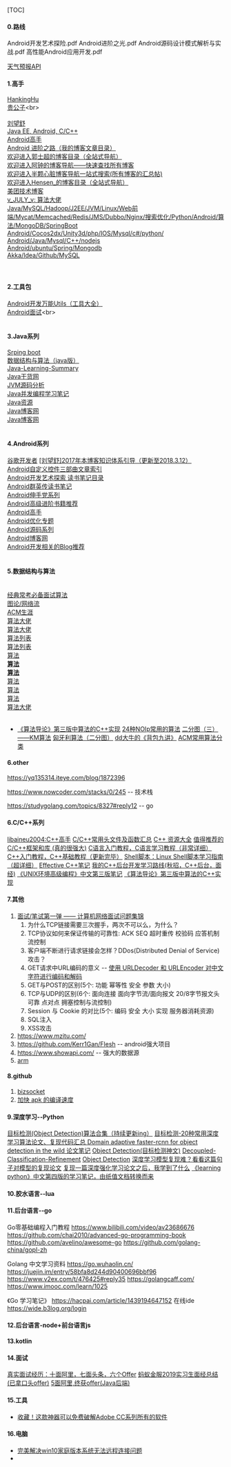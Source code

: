 [TOC]

#### 0.路线

Android开发艺术探险.pdf
Android进阶之光.pdf
Android源码设计模式解析与实战.pdf
高性能Android应用开发.pdf

[天气预报API](https://blog.csdn.net/fancylovejava/article/details/26102635)

#### 1.高手

[HankingHu](https://blog.csdn.net/u013309870)<br>
[贵公子](https://blog.csdn.net/u013651026/article/category/7388037/1?)<br>
[](https://blog.csdn.net/qq_32059827/article/details/51488016)<br>
[](https://blog.csdn.net/xiangzhihong8/article/category/1793223)<br>
[刘望舒](http://liuwangshu.cn/life/android-advanced-light.html)<br>
[Java EE, Android, C/C++](https://my.oschina.net/youranhongcha)<br>
[Android高手](https://blog.csdn.net/singwhatiwanna)<br>
[Android 进阶之路（我的博客文章目录）](https://blog.csdn.net/u011240877/article/details/68939826)<br>
[欢迎进入郭士超的博客目录（全站式导航）](https://blog.csdn.net/qq_29244755/article/details/78299328)<br>
[欢迎进入阿钟的博客导航——快速查找所有博客](https://blog.csdn.net/a_zhon/article/details/52316589)<br>
[欢迎进入半颗心脏博客导航一站式搜索(所有博客的汇总帖)](https://blog.csdn.net/xh870189248/article/details/64125850)<br>
[欢迎进入Hensen_的博客目录（全站式导航）](https://blog.csdn.net/qq_30379689/article/details/52637226)<br>
[美团技术博客](https://tech.meituan.com/about)<br>
[v_JULY_v: 算法大佬](https://blog.csdn.net/v_JULY_v)<br>
[Java/MySQL/Hadoop/J2EE/JVM/Linux/Web前端/Mycat/Memcached/Redis/JMS/Dubbo/Nginx/搜索优化/Python/Android/算法/MongoDB/SpringBoot](https://blog.csdn.net/l1028386804)<br>
[Android/Cocos2dx/Unity3d/php/IOS/Mysql/c#/python/](https://blog.csdn.net/cbbbc/article/details/50963684)<br>
[Android/Java/Mysql/C++/nodejs](https://blog.csdn.net/u010142437)<br>
[Android/ubuntu/Spring/Mongodb]()<br>
[Akka/Idea/Github/MySQL](https://blog.csdn.net/qq_35246620)<br>
[]()<br>
[]()<br>

#### 2.工具包

[Android开发万能Utils（工具大全）](https://blog.csdn.net/gfg156196/article/details/82986822)<br>
[Android面试](https://blog.csdn.net/pgg_cold/article/category/7470645/2?)<br>
[]()<br>
[]()<br>

#### 3.Java系列

[Srping boot](https://blog.lqdev.cn/categories/springboot/page/4/)<br>
[数据结构与算法（java版）](https://blog.csdn.net/u012152619/column/info/datastructureinjava)<br>
[Java-Learning-Summary](https://github.com/jxnu-liguobin/Java-Learning-Summary)<br>
[Java干货网](http://www.importnew.com/)<br>
[JVM源码分析](https://www.jianshu.com/c/bb0ea2f6c4ac)<br>
[Java并发编程学习笔记](https://blog.csdn.net/justloveyou_/column/info/14542)<br>
[Java资源](https://itstorage.github.io/java/goods.html)<br>
[Java博客网](http://www.jobbole.com/)<br>
[Java博客网](http://www.importnew.com/)<br>
[]()<br>

#### 4.Android系列

[谷歌开发者](https://blog.csdn.net/jILRvRTrc)
[[刘望舒]2017年本博客知识体系引导（更新至2018.3.12）](https://blog.csdn.net/u013651026/article/details/79733029)<br>
[Android自定义控件三部曲文章索引](https://blog.csdn.net/harvic880925/article/details/50995268)<br>
[Android开发艺术探索 读书笔记目录](https://www.jianshu.com/p/eb3247fac29a)<br>
[Android群英传读书笔记 ](https://www.jianshu.com/nb/666803)<br>
[Android伸手党系列](https://www.jianshu.com/u/e5e5f9cfd1ef)<br>
[Android高级进阶书籍推荐](https://www.jianshu.com/p/49baca8fd52e)<br>
[Android高手](https://www.juwends.com/tag/android)<br>
[Android优化专题](https://blog.csdn.net/ylyg050518/column/info/13815)<br>
[Android源码系列](https://www.codercto.com/a/36074.html)<br>
[Android博客网](http://android.jobbole.com/?utm_source=www.importnew.com&utm_medium=bottomText)<br>
[Android开发相关的Blog推荐](https://blog.csdn.net/zhaokaiqiang1992/article/details/43731967)<br>
[]()<br>

#### 5.数据结构与算法

[](https://blog.csdn.net/yuxin6866/article/category/6343951)<br>
[经典常考必备面试算法](https://github.com/githubofrico/SwordtoOffer)<br>
[图论/网络流](https://blog.csdn.net/y990041769/article/category/2506057)<br>
[ACM生涯](https://blog.csdn.net/qq_34374664/column/info/18433)<br>
[算法大佬](https://blog.csdn.net/cillyb)<br>
[算法大佬](https://blog.csdn.net/howardemily)<br>
[算法列表](https://blog.csdn.net/garfielder007/article/details/50986632)<br>
[算法列表](https://blog.csdn.net/haidao2009/article/details/17204827)<br>
[算法](https://github.com/jwasham/coding-interview-university)<br>
**[算法](https://github.com/nonstriater/Learn-Algorithms)**<br>
**[算法](https://github.com/imhuay/Algorithm_Interview_Notes-Chinese)**<br>
[算法](https://github.com/keon/algorithms)<br>
[算法](https://github.com/qiwsir/algorithm)<br>
[算法](https://github.com/apachecn/awesome-algorithm)<br>
[算法大佬](https://blog.csdn.net/u014634338/article/details/40304391)<br>
[]()<br>

* [《算法导论》第三版中算法的C++实现](https://github.com/huaxz1986/cplusplus-_Implementation_Of_Introduction_to_Algorithms)
[24种NOIp常用的算法](https://blog.csdn.net/weixin_40676873/article/details/81166139)
[二分图（三）——KM算法](https://blog.csdn.net/zxn0803/article/details/49999267)
[匈牙利算法（二分图）](http://www.cnblogs.com/shenben/p/5573788.html)
[dd大牛的《背包九讲》](https://www.cnblogs.com/jbelial/articles/2116074.html)
[ACM常用算法分类](https://blog.csdn.net/moon_sky1999/article/details/82148149)

#### 6.other

https://yq135314.iteye.com/blog/1872396

https://www.nowcoder.com/stacks/0/245 -- 技术栈

https://studygolang.com/topics/8327#reply12 -- go

#### 6.C/C++系列

[libaineu2004:C++高手](https://blog.csdn.net/libaineu2004)
[C/C++常用头文件及函数汇总](https://www.jianshu.com/p/c93e8addb549)
[C++ 资源大全](https://www.cnblogs.com/skyus/articles/8524408.html)
[值得推荐的C/C++框架和库 (真的很强大)](https://blog.csdn.net/xiaoxiaoyeyaya/article/details/42541419)
[C语言入门教程，C语言学习教程（非常详细）](http://c.biancheng.net/c/)
[C++入门教程，C++基础教程（更新完毕）](http://c.biancheng.net/cplus/)
[Shell脚本：Linux Shell脚本学习指南（超详细）](http://c.biancheng.net/shell/)
[Effective C++笔记](https://blog.csdn.net/caoshangpa/article/category/7478576)
[我的C++后台开发学习路线(秋招，C++后台，面经)](https://blog.csdn.net/linyacool/article/details/84560901)
[]()
[《UNIX环境高级编程》中文第三版笔记](https://github.com/huaxz1986/APUE_notes)
[《算法导论》第三版中算法的C++实现](https://github.com/huaxz1986/cplusplus-_Implementation_Of_Introduction_to_Algorithms)
[]()

#### 7.其他

1. [面试/笔试第一弹 —— 计算机网络面试问题集锦](https://blog.csdn.net/justloveyou_/article/details/78303617)
    1. 为什么TCP链接需要三次握手，两次不可以么，为什么？
    2. TCP协议如何来保证传输的可靠性: ACK SEQ 超时重传 校验码 应答机制 流控制
    3. 客户端不断进行请求链接会怎样？DDos(Distributed Denial of Service)攻击？
    4. GET请求中URL编码的意义 -- [使用 URLDecoder 和 URLEncoder 对中文字符进行编码和解码](https://blog.csdn.net/justloveyou_/article/details/57156039)
    5. GET与POST的区别(5个: 功能 幂等性 安全 参数 大小)
    6. TCP与UDP的区别(6个: 面向连接 面向字节流/面向报文 20/8字节报文头 可靠 点对点 拥塞控制与流控制)
    7. Session 与 Cookie 的对比(5个: 编码 安全 大小 实现 服务器消耗资源)
    8. SQL注入
    9. XSS攻击
1. https://www.mzitu.com/
1. https://github.com/Kerr1Gan/Flesh -- android强大项目
1. https://www.showapi.com/ -- 强大的数据源
1. [arm](https://www.veryarm.com/)

#### 8.github

1. [bizsocket](https://github.com/typ0520/bizsocket)
2. [加快 apk 的编译速度](https://github.com/typ0520/fastdex)

#### 9.深度学习--Python

[目标检测(Object Detection)算法合集（持续更新ing）](https://blog.csdn.net/amusi1994/article/details/81042923)
[目标检测-20种常用深度学习算法论文、复现代码汇总 ](http://www.sohu.com/a/300593166_787107)
[Domain adaptive faster-rcnn for object detection in the wild 论文笔记](https://blog.csdn.net/qq_18882399/article/details/81188573)
[Object Detection(目标检测神文)](https://blog.csdn.net/hw5226349/article/details/81906882)
[Decoupled-Classification-Refinement](https://github.com/bowenc0221/Decoupled-Classification-Refinement)
[Object Detection](https://handong1587.github.io/deep_learning/2015/10/09/object-detection.html)
[深度学习模型复现难？看看这篇句子对模型的复现论文](https://blog.csdn.net/c9yv2cf9i06k2a9e/article/details/80732351)
[](http://www.paperweekly.site/)
[复现一篇深度强化学习论文之后，我学到了什么](https://segmentfault.com/p/1210000014336936/read)
[]()
[《learning python》中文第四版的学习笔记，由纸值文档转换而来](https://github.com/huaxz1986/python_learning_notes)
[]()

#### 10.胶水语言--lua

#### 11.后台语言--go

Go零基础编程入门教程
https://www.bilibili.com/video/av23686676
https://github.com/chai2010/advanced-go-programming-book
https://github.com/avelino/awesome-go
https://github.com/golang-china/gopl-zh

Golang 中文学习资料 https://go.wuhaolin.cn/
https://juejin.im/entry/58bfa8d244d90400696bbf96
https://www.v2ex.com/t/476425#reply35
https://golangcaff.com/ https://www.imooc.com/learn/1025

《Go 学习笔记》 https://hacpai.com/article/1439194647152
在线ide https://wide.b3log.org/login

#### 12.后台语言-node+前台语言js

#### 13.kotlin

#### 14.面试

[真实面试经历：十面阿里，七面头条，六个Offer](https://blog.csdn.net/Y0Q2T57s/article/details/80682013)
[蚂蚁金服2019实习生面经总结(已拿口头offer)](https://blog.csdn.net/qq_34337272/article/details/89315360)
[5面阿里,终获offer(Java后端)](https://blog.csdn.net/qq_34337272/article/details/88376891)
[]()

#### 15.工具

* [收藏！这款神器可以免费破解Adobe CC系列所有的软件](https://www.jianshu.com/p/422da3cca69f?open_source=weibo_search)

#### 16.电脑

* [完美解决win10家庭版本系统无法远程连接问题](https://blog.csdn.net/rainmaple20186/article/details/80913191)
* []()

